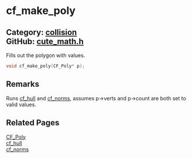 [](../header.md ':include')

# cf_make_poly

Category: [collision](https://github.com/RandyGaul/cute_framework/blob/master/docs/api_reference?id=collision)  
GitHub: [cute_math.h](https://github.com/RandyGaul/cute_framework/blob/master/include/cute_math.h)  
---

Fills out the polygon with values.

```cpp
void cf_make_poly(CF_Poly* p);
```

## Remarks

Runs [cf_hull](https://github.com/RandyGaul/cute_framework/blob/master/docs/collision/cf_hull.md) and [cf_norms](https://github.com/RandyGaul/cute_framework/blob/master/docs/collision/cf_norms.md), assumes p->verts and p->count are both set to valid values.

## Related Pages

[CF_Poly](https://github.com/RandyGaul/cute_framework/blob/master/docs/collision/cf_poly.md)  
[cf_hull](https://github.com/RandyGaul/cute_framework/blob/master/docs/collision/cf_hull.md)  
[cf_norms](https://github.com/RandyGaul/cute_framework/blob/master/docs/collision/cf_norms.md)  
